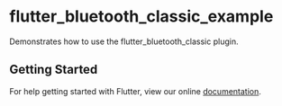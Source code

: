 # flutter_bluetooth_classic_example

Demonstrates how to use the flutter_bluetooth_classic plugin.

## Getting Started

For help getting started with Flutter, view our online
[documentation](https://flutter.io/).
